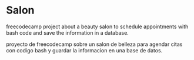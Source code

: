 # Salon
freecodecamp project about a beauty salon to schedule appointments with bash code and save the information in a database.

proyecto de freecodecamp sobre un salon de belleza para agendar citas con codigo bash y guardar la informacion en una base de datos.
